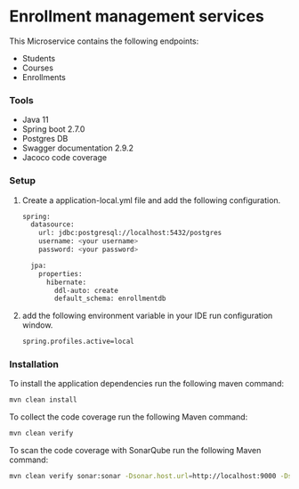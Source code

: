 # Enrollment management services
This Microservice contains the following endpoints:

- Students
- Courses
- Enrollments

### Tools
- Java 11
- Spring boot 2.7.0
- Postgres DB
- Swagger documentation 2.9.2
- Jacoco code coverage

### Setup
1. Create a application-local.yml file and add the following configuration.
    
    ```sh
    spring:
      datasource:
        url: jdbc:postgresql://localhost:5432/postgres
        username: <your username>
        password: <your password>
    
      jpa:
        properties:
          hibernate:
            ddl-auto: create
            default_schema: enrollmentdb
    ```
2. add the following environment variable in your IDE run configuration window.

    ```sh
    spring.profiles.active=local
    ```
### Installation

To install the application dependencies run the following maven command:

```sh
mvn clean install
```

To collect the code coverage run the following Maven command:

```sh
mvn clean verify
```

To scan the code coverage with SonarQube run the following Maven command:

```sh
mvn clean verify sonar:sonar -Dsonar.host.url=http://localhost:9000 -Dsonar.login=TOKEN_GENERATED
```

